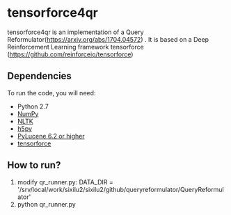 # tensorforce4qr
tensorforce4qr is an implementation of a Query Reformulator(https://arxiv.org/abs/1704.04572) .
It is based on a  Deep Reinforcement Learning framework tensorforce (https://github.com/reinforceio/tensorforce)

## Dependencies
To run the code, you will need:
* Python 2.7
* [NumPy](http://www.numpy.org/)
* [NLTK](http://www.nltk.org/)
* [h5py](http://www.h5py.org/)
* [PyLucene 6.2 or higher](http://lucene.apache.org/pylucene/)
* [tensorforce](https://github.com/reinforceio/tensorforce)

## How to run?
1. modify qr_runner.py:
DATA_DIR = '/srv/local/work/sixilu2/sixilu2/github/queryreformulator/QueryReformulator'
2. python qr_runner.py





